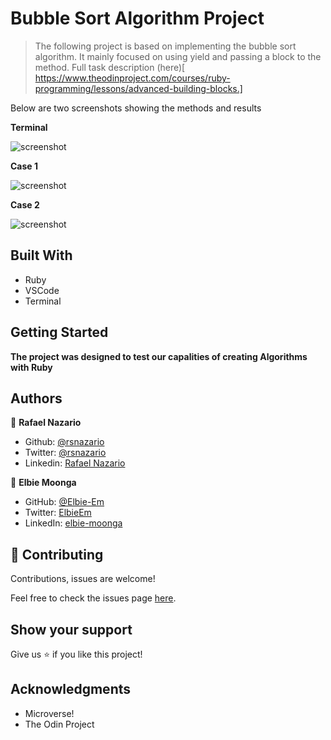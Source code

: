 # Bubble Sort Algorithm Project 

> The following project is based on implementing the bubble sort algorithm. It mainly focused on using yield and passing a block to the method.
> Full task description (here)[ https://www.theodinproject.com/courses/ruby-programming/lessons/advanced-building-blocks.]

Below are two screenshots showing the methods and results

**Terminal**

![screenshot](https://www.theodinproject.com/courses/ruby-programming/lessons/advanced-building-blocks)

**Case 1**

![screenshot](https://cdn.mathpix.com/snip/images/AikSOHX7-TwpnqwlOd7p4nVE7XD2zyI1rNU_0tadjLw.original.fullsize.png)


**Case 2**

![screenshot](https://cdn.mathpix.com/snip/images/zKWzhaYo5nKsR6sYZRDldCW-INfj64uWJngD7aCgYPs.original.fullsize.png)

## Built With

- Ruby
- VSCode
- Terminal

## Getting Started

**The project was designed to test our capalities of creating Algorithms with Ruby**

## Authors

👤 **Rafael Nazario**

- Github: [@rsnazario](https://github.com/rsnazario)
- Twitter: [@rsnazario](https://twitter.com/rsnazario)
- Linkedin: [Rafael Nazario](https://www.linkedin.com/in/rafael-nazario-692b8293/) 

👤 **Elbie Moonga**

- GitHub: [@Elbie-Em](https://github.com/Elbie-em)
- Twitter: [ElbieEm](https://twitter.com/ElbieEm)
- LinkedIn: [elbie-moonga](https://www.linkedin.com/in/elbie-moonga-253bbb12b/)

## 🤝 Contributing

Contributions, issues are welcome!

Feel free to check the issues page [here](https://github.com/rsnazario/Proj1_BubbleSort/issues).

## Show your support

Give us ⭐️ if you like this project!

## Acknowledgments

- Microverse!
- The Odin Project